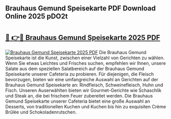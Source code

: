 ## Brauhaus Gemund Speisekarte PDF Download Online 2025 pDO2t

# <h2><a href="http://gcdo4it.nevu.top/?p=Brauhaus+Gemund+Speisekarte">🔗 👉🔴 Brauhaus Gemund Speisekarte 2025 PDF</a></h2>

[![Brauhaus Gemund Speisekarte 2025 PDF](https://i.imgur.com/dBaPXMq.png)](http://gcdo4it.nevu.top/?p=Brauhaus+Gemund+Speisekarte)
Die Brauhaus Gemund Speisekarte ist die Kunst, zwischen einer Vielzahl von Gerichten zu wählen. Wenn Sie etwas Leichtes und Frisches suchen, empfehlen wir Ihnen, unsere Salate aus dem speziellen Salatbereich auf der Brauhaus Gemund Speisekarte unserer Cafeteria zu probieren. Für diejenigen, die Fleisch bevorzugen, bieten wir eine umfangreiche Auswahl an Gerichten auf der Brauhaus Gemund Speisekarte an: Rindfleisch, Schweinefleisch, Huhn und Fisch. Unseren Auserwählten bieten wir Gourmet-Gerichte wie Schaschlik und Steak an, die bei frischem Feuer zubereitet werden. Die Brauhaus Gemund Speisekarte unserer Cafeteria bietet eine große Auswahl an Desserts, von traditionellen Kuchen und Kuchen bis hin zu exquisiten Crème Brûlée und Schokoladenrutschen.
